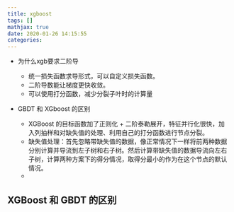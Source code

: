 ```yaml
---
title: xgboost
tags: []
mathjax: true
date: 2020-01-26 14:15:55
categories:
---
```


- 为什么xgb要求二阶导
    - 统一损失函数求导形式，可以自定义损失函数。
    - 二阶导数能让梯度更快收敛。
    - 可以使用打分函数，减少分裂子叶时的计算量

- GBDT 和 XGboost 的区别
    - XGBoost 的目标函数加了正则化 + 二阶泰勒展开，特征并行化很快，加入列抽样和对缺失值的处理、利用自己的打分函数进行节点分裂。
    - 缺失值处理：首先忽略带缺失值的数据，像正常情况下一样将前两种数据分别计算并导流到左子树和右子树。然后计算带缺失值的数据导流向左右子树，计算两种方案下的得分情况，取得分最小的作为在这个节点的默认情况。
    - 
## XGBoost 和 GBDT 的区别